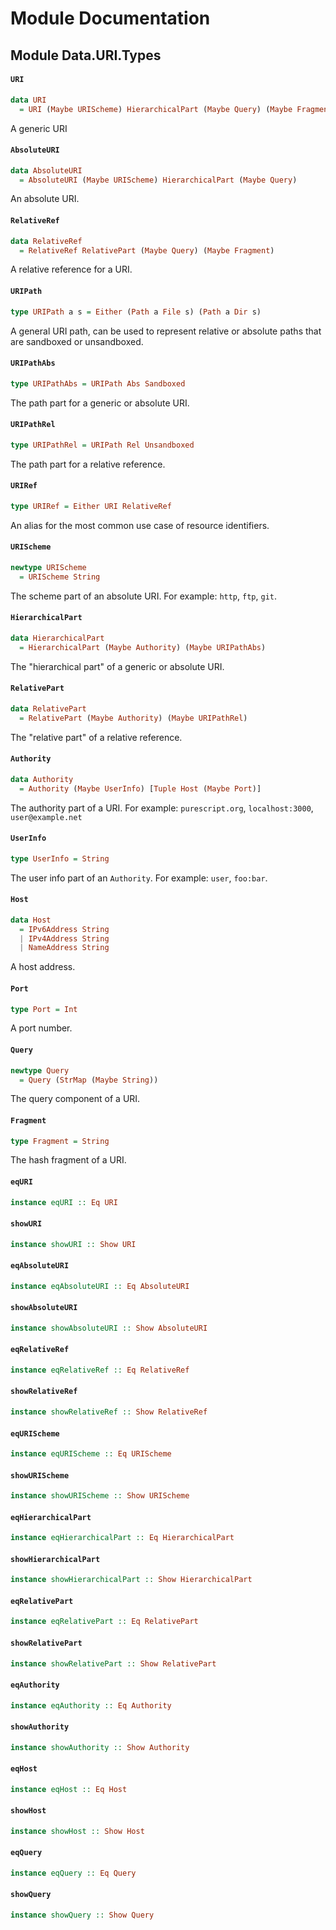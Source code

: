 # Module Documentation

## Module Data.URI.Types

#### `URI`

``` purescript
data URI
  = URI (Maybe URIScheme) HierarchicalPart (Maybe Query) (Maybe Fragment)
```

A generic URI

#### `AbsoluteURI`

``` purescript
data AbsoluteURI
  = AbsoluteURI (Maybe URIScheme) HierarchicalPart (Maybe Query)
```

An absolute URI.

#### `RelativeRef`

``` purescript
data RelativeRef
  = RelativeRef RelativePart (Maybe Query) (Maybe Fragment)
```

A relative reference for a URI.

#### `URIPath`

``` purescript
type URIPath a s = Either (Path a File s) (Path a Dir s)
```

A general URI path, can be used to represent relative or absolute paths
that are sandboxed or unsandboxed.

#### `URIPathAbs`

``` purescript
type URIPathAbs = URIPath Abs Sandboxed
```

The path part for a generic or absolute URI.

#### `URIPathRel`

``` purescript
type URIPathRel = URIPath Rel Unsandboxed
```

The path part for a relative reference.

#### `URIRef`

``` purescript
type URIRef = Either URI RelativeRef
```

An alias for the most common use case of resource identifiers.

#### `URIScheme`

``` purescript
newtype URIScheme
  = URIScheme String
```

The scheme part of an absolute URI. For example: `http`, `ftp`, `git`.

#### `HierarchicalPart`

``` purescript
data HierarchicalPart
  = HierarchicalPart (Maybe Authority) (Maybe URIPathAbs)
```

The "hierarchical part" of a generic or absolute URI.

#### `RelativePart`

``` purescript
data RelativePart
  = RelativePart (Maybe Authority) (Maybe URIPathRel)
```

The "relative part" of a relative reference.

#### `Authority`

``` purescript
data Authority
  = Authority (Maybe UserInfo) [Tuple Host (Maybe Port)]
```

The authority part of a URI. For example: `purescript.org`,
`localhost:3000`, `user@example.net`

#### `UserInfo`

``` purescript
type UserInfo = String
```

The user info part of an `Authority`. For example: `user`, `foo:bar`.

#### `Host`

``` purescript
data Host
  = IPv6Address String
  | IPv4Address String
  | NameAddress String
```

A host address.

#### `Port`

``` purescript
type Port = Int
```

A port number.

#### `Query`

``` purescript
newtype Query
  = Query (StrMap (Maybe String))
```

The query component of a URI.

#### `Fragment`

``` purescript
type Fragment = String
```

The hash fragment of a URI.

#### `eqURI`

``` purescript
instance eqURI :: Eq URI
```


#### `showURI`

``` purescript
instance showURI :: Show URI
```


#### `eqAbsoluteURI`

``` purescript
instance eqAbsoluteURI :: Eq AbsoluteURI
```


#### `showAbsoluteURI`

``` purescript
instance showAbsoluteURI :: Show AbsoluteURI
```


#### `eqRelativeRef`

``` purescript
instance eqRelativeRef :: Eq RelativeRef
```


#### `showRelativeRef`

``` purescript
instance showRelativeRef :: Show RelativeRef
```


#### `eqURIScheme`

``` purescript
instance eqURIScheme :: Eq URIScheme
```


#### `showURIScheme`

``` purescript
instance showURIScheme :: Show URIScheme
```


#### `eqHierarchicalPart`

``` purescript
instance eqHierarchicalPart :: Eq HierarchicalPart
```


#### `showHierarchicalPart`

``` purescript
instance showHierarchicalPart :: Show HierarchicalPart
```


#### `eqRelativePart`

``` purescript
instance eqRelativePart :: Eq RelativePart
```


#### `showRelativePart`

``` purescript
instance showRelativePart :: Show RelativePart
```


#### `eqAuthority`

``` purescript
instance eqAuthority :: Eq Authority
```


#### `showAuthority`

``` purescript
instance showAuthority :: Show Authority
```


#### `eqHost`

``` purescript
instance eqHost :: Eq Host
```


#### `showHost`

``` purescript
instance showHost :: Show Host
```


#### `eqQuery`

``` purescript
instance eqQuery :: Eq Query
```


#### `showQuery`

``` purescript
instance showQuery :: Show Query
```




